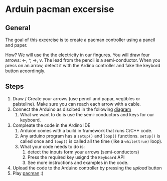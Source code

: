 Arduin pacman excersise
=======================

General
-------
The goal of this excercise is to create a pacman controller using a pancil and paper.

How? We will use the the electricity in our fingures. You will draw four arrows: <-, ^, ->, v.
The lead from the pencil is a semi-conductor. When you press on an arrow, detect it with the Ardino controller and fake the keybord button acoordingly.

Steps
-----
1. Draw / Create your arrows (use pencil and papar, vegtibles or palsteline). Make sure you can reach each arrow with a cable.
2. Connect the Arduino as discibed in the following [diagram](resources/pacman-arduino-skatch.png)
	1. What we want to do is use the semi-conductors and keys for our keyboard.
3. Compleate the code in the Ardino IDE
	1. Arduion comes with a build in framework that runs C/C++ code.
	2. Any arduino program has a `setup()` and `loop()` functions. `setup()` is called once and `loop()` is called all the time (like a `while(true)` loop).
	3. What your code needs to do is:
		1. detect the inputs form your arrows (semi-conductors)
		2. Press the required key usignd the `Keyboard` API
		3. See more instructions and examples in the code.
4. Upload the code to the Arduino controller by pressing the *upload* button
5. Play [pacman](http://www.play-pacman-online.com/) :)